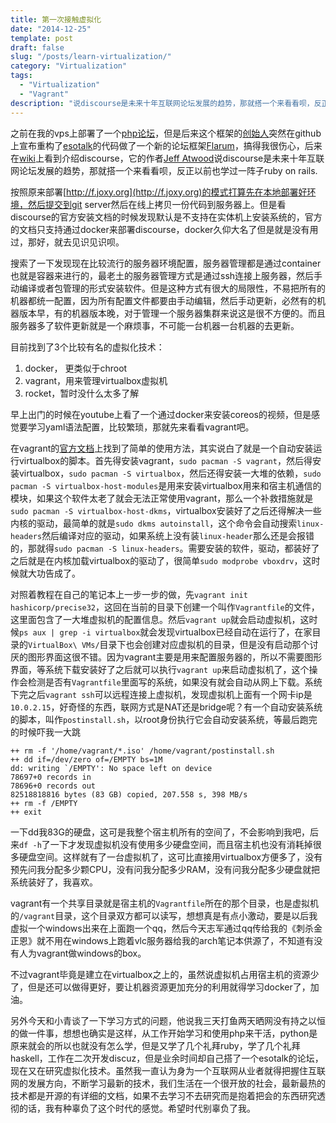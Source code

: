 ```yaml
---
title: 第一次接触虚拟化
date: "2014-12-25"
template: post
draft: false
slug: "/posts/learn-virtualization/"
category: "Virtualization"
tags:
  - "Virtualization"
  - "Vagrant"
description: "说discourse是未来十年互联网论坛发展的趋势，那就搭一个来看看呗，反正以前也学过一阵子ruby on rails..."
---
```


之前在我的vps上部署了一个[php论坛](http://f.joxy.org)，但是后来这个框架的[创始人](https://github.com/esotalk/)突然在github上宣布重构了[esotalk](https://github.com/esotalk/esoTalk)的代码做了一个新的论坛框架[Flarum](https://github.com/flarum/core)，搞得我很伤心，后来在[wiki](https://en.wikipedia.org/wiki/Comparison_of_Internet_forum_software)上看到介绍discourse，它的作者[Jeff Atwood](http://www.codinghorror.com/blog)说discourse是未来十年互联网论坛发展的趋势，那就搭一个来看看呗，反正以前也学过一阵子ruby on rails.

按照原来部署[http://f.joxy.org](http://f.joxy.org)的模式打算先在本地部署好环境，然后提交到git server然后在线上拷贝一份代码到服务器上。但是看discourse的官方安装文档的时候发现默认是不支持在实体机上安装系统的，官方的文档只支持通过docker来部署discourse，docker久仰大名了但是就是没有用过，那好，就去见识见识呗。

搜索了一下发现现在比较流行的服务器环境配置，服务器管理都是通过container也就是容器来进行的，最老土的服务器管理方式是通过ssh连接上服务器，然后手动编译或者包管理的形式安装软件。但是这种方式有很大的局限性，不易把所有的机器都统一配置，因为所有配置文件都要由手动编辑，然后手动更新，必然有的机器版本早，有的机器版本晚，对于管理一个服务器集群来说这是很不方便的。而且服务器多了软件更新就是一个麻烦事，不可能一台机器一台机器的去更新。

目前找到了3个比较有名的虚拟化技术：

1. docker， 更类似于chroot
2. vagrant，用来管理virtualbox虚拟机
3. rocket，暂时没什么太多了解

早上出门的时候在youtube上看了一个通过docker来安装coreos的视频，但是感觉要学习yaml语法配置，比较繁琐，那就先来看看vagrant吧。

在vagrant的[官方文档](http://docs.vagrantup.com/v2/getting-started/index.html)上找到了简单的使用方法，其实说白了就是一个自动安装运行virtualbox的脚本。首先得安装vagrant，`sudo pacman -S vagrant`，然后得安装virtualbox，`sudo pacman -S virtualbox`，然后还得安装一大堆的依赖，`sudo pacman -S virtualbox-host-modules`是用来安装virtualbox用来和宿主机通信的模块，如果这个软件太老了就会无法正常使用vagrant，那么一个补救措施就是`sudo pacman -S virtualbox-host-dkms`，virtualbox安装好了之后还得解决一些内核的驱动，最简单的就是`sudo dkms autoinstall`，这个命令会自动搜索`linux-headers`然后编译对应的驱动，如果系统上没有装`linux-header`那么还是会报错的，那就得`sudo pacman -S linux-headers`。需要安装的软件，驱动，都装好了之后就是在内核加载virtualbox的驱动了，很简单`sudo modprobe vboxdrv`，这时候就大功告成了。

对照着教程在自己的笔记本上一步一步的做，先`vagrant init hashicorp/precise32`，这回在当前的目录下创建一个叫作`Vagrantfile`的文件，这里面包含了一大堆虚拟机的配置信息。然后`vagrant up`就会启动虚拟机，这时候`ps aux | grep -i virtualbox`就会发现virtualbox已经自动在运行了，在家目录的`VirtualBox\ VMs/`目录下也会创建对应虚拟机的目录，但是没有启动那个讨厌的图形界面这很不错。因为vagrant主要是用来配置服务器的，所以不需要图形界面，等系统下载安装好了之后就可以执行`vagrant up`来启动虚拟机了，这个操作会检测是否有`Vagrantfile`里面写的系统，如果没有就会自动从网上下载。系统下完之后`vagrant ssh`可以远程连接上虚拟机，发现虚拟机上面有一个网卡ip是`10.0.2.15`，好奇怪的东西，联网方式是NAT还是bridge呢？有一个自动安装系统的脚本，叫作`postinstall.sh`，以root身份执行它会自动安装系统，等最后跑完的时候吓我一大跳

```
++ rm -f '/home/vagrant/*.iso' /home/vagrant/postinstall.sh
++ dd if=/dev/zero of=/EMPTY bs=1M
dd: writing `/EMPTY': No space left on device
78697+0 records in
78696+0 records out
82518818816 bytes (83 GB) copied, 207.558 s, 398 MB/s
++ rm -f /EMPTY
++ exit

```

一下dd我83G的硬盘，这可是我整个宿主机所有的空间了，不会影响到我吧，后来`df -h`了一下才发现虚拟机没有使用多少硬盘空间，而且宿主机也没有消耗掉很多硬盘空间。这样就有了一台虚拟机了，这可比直接用virtualbox方便多了，没有预先问我分配多少颗CPU，没有问我分配多少RAM，没有问我分配多少硬盘就把系统装好了，我喜欢。

vagrant有一个共享目录就是宿主机的`Vagrantfile`所在的那个目录，也是虚拟机的`/vagrant`目录，这个目录双方都可以读写，想想真是有点小激动，要是以后我虚拟一个windows出来在上面跑一个qq，然后今天志军通过qq传给我的《刺杀金正恩》就不用在windows上跑着vlc服务器给我的arch笔记本供源了，不知道有没有人为vagrant做windows的box。

不过vagrant毕竟是建立在virtualbox之上的，虽然说虚拟机占用宿主机的资源少了，但是还可以做得更好，要让机器资源更加充分的利用就得学习docker了，加油。

另外今天和小青谈了一下学习方式的问题，他说我三天打鱼两天晒网没有持之以恒的做一件事，想想也确实是这样，从工作开始学习和使用php来干活，python是原来就会的所以也就没有怎么学，但是又学了几个礼拜ruby，学了几个礼拜haskell，工作在二次开发discuz，但是业余时间却自己搭了一个esotalk的论坛，现在又在研究虚拟化技术。虽然我一直认为身为一个互联网从业者就得把握住互联网的发展方向，不断学习最新的技术，我们生活在一个很开放的社会，最新最热的技术都是开源的有详细的文档，如果不去学习不去研究而是抱着把会的东西研究透彻的话，我有种辜负了这个时代的感觉。希望时代别辜负了我。
